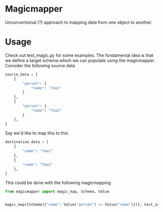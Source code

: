 # Magicmapper

Unconventional (?) approach to mapping data from one object to another. 


# Usage
Check out test_magic.py for some examples. The fundamental idea is that we 
define a target schema which we can populate using the magicmapper. 
Consider the following source data

```python 
source_data = [
    {
        "person": {
            "name": "foo1"
        }
    },
    {
        "person": {
            "name": "foo2"
        }
    },
]
```

Say we'd like to map this to this


```python 
destination_data = [
    {
        "name": "foo1"
    },
    {
        "name": "foo2"
    },
]
```

This could be done with the following magicmapping

```python
from magicmapper import magic_map, Schema, Value


magic_map([Schema({"name": Value("person") >> Value("name")})], test_source_data)
```
